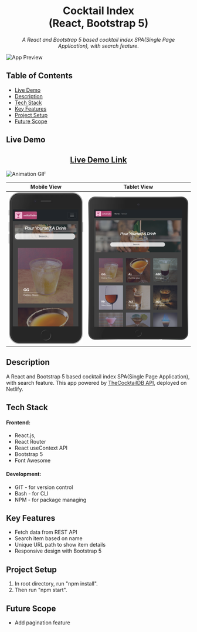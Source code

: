 <h1 align="center"> Cocktail Index <br> (React, Bootstrap 5) </h1>

<p  align="center"><i>A React and Bootstrap 5 based cocktail index SPA(Single Page Application), with search feature.</i></p>

![App Preview](./readme_img/ll-mern-blog-app-client.netlify.app_1080.png)

## Table of Contents

- [Live Demo](#live-demo)
- [Description](#description)
- [Tech Stack](#tech-stack)
- [Key Features](#key-features)
- [Project Setup](#project-setup)
- [Future Scope](#future-scope)

## Live Demo

<h2 align="center"><a  href="https://ll-react-cocktail-index.netlify.app/">Live Demo Link</a></h2>

<img src="./readme_img/cocktail Animation.gif" alt="Animation GIF">

|                                                Mobile View                                                 |                                          Tablet View                                          |
| :--------------------------------------------------------------------------------------------------------: | :-------------------------------------------------------------------------------------------: |
| <img src="./readme_img/ll-react-cocktail-index.netlify.app_(iPhone 6_7_8 Plus).png" alt="App Mobile View"> | <img src="./readme_img/ll-react-cocktail-index.netlify.app_(iPad).png" alt="App Tablet View"> |

## Description

A React and Bootstrap 5 based cocktail index SPA(Single Page Application), with search feature.
This app powered by [TheCocktailDB API](https://www.thecocktaildb.com/), deployed on Netlify.

<!-- =============================================== -->

## Tech Stack

#### Frontend:

- React.js,
- React Router
- React useContext API
- Bootstrap 5
- Font Awesome

#### Development:

- GIT - for version control
- Bash - for CLI
- NPM - for package managing
<!-- =============================================== -->

## Key Features

- Fetch data from REST API
- Search item based on name
- Unique URL path to show item details
- Responsive design with Bootstrap 5

## Project Setup

1. In root directory, run "npm install".
2. Then run "npm start".

## Future Scope

- Add pagination feature
